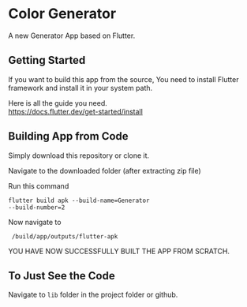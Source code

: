 # Color Generator

A new Generator App based on Flutter. 

## Getting Started
If you want to build this app from the source,
You need to install Flutter framework and install it in your system path.

Here is all the guide you need. <br/>
https://docs.flutter.dev/get-started/install

## Building App from Code

Simply download this repository or clone it.

Navigate to the downloaded folder (after extracting zip file) <br/>

Run this command <br/>

<code>flutter build apk --build-name=Generator --build-number=2</code>

Now navigate to <br/>

<code> /build/app/outputs/flutter-apk </code>

YOU HAVE NOW SUCCESSFULLY BUILT THE APP FROM SCRATCH.

## To Just See the Code

Navigate to <code>lib</code> folder in the project folder or github.
